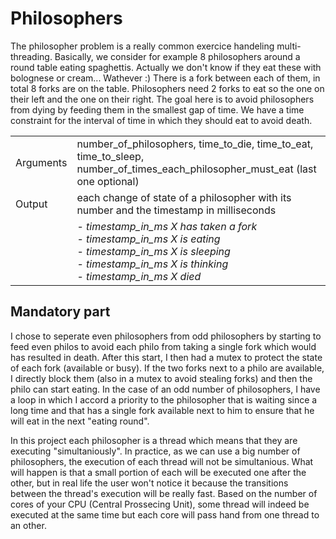# Philosophers

The philosopher problem is a really common exercice handeling multi-threading.
Basically, we consider for example 8 philosophers around a round table eating spaghettis. Actually we don't know if they eat these with bolognese or cream... Wathever :)
There is a fork between each of them, in total 8 forks are on the table. Philosophers need 2 forks to eat so the one on their left and the one on their right. The goal here is to avoid philosophers from dying by feeding them in the smallest gap of time. We have a time constraint for the interval of time in which they should eat to avoid death.

| | |
| -- | --|
| Arguments | number_of_philosophers, time_to_die, time_to_eat, time_to_sleep, number_of_times_each_philosopher_must_eat (last one optional) |
| Output | each change of state of a philosopher with its number and the timestamp in milliseconds |
| | - _timestamp_in_ms X has taken a fork_<br> - _timestamp_in_ms X is eating_ <br> - _timestamp_in_ms X is sleeping_ <br> - _timestamp_in_ms X is thinking_ <br> - _timestamp_in_ms X died_

## Mandatory part

I chose to seperate even philosophers from odd philosophers by starting to feed even philos to avoid each philo from taking a single fork which would has resulted in death. After this start, I then had a mutex to protect the state of each fork (available or busy). If the two forks next to a philo are available, I directly block them (also in a mutex to avoid stealing forks) and then the philo can start eating. In the case of an odd number of philosophers, I have a loop in which I accord a priority to the philosopher that is waiting since a long time and that has a single fork available next to him to ensure that he will eat in the next "eating round".

In this project each philosopher is a thread which means that they are executing "simultaniously".  In practice, as we can use a big number of philosophers, the execution of each thread will not be simultanious. What will happen is that a small portion of each will be executed one after the other, but in real life the user won't notice it because the transitions between the thread's execution will be really fast. Based on the number of cores of your CPU (Central Prossecing Unit), some thread will indeed be executed at the same time but each core will pass hand from one thread to an other.
